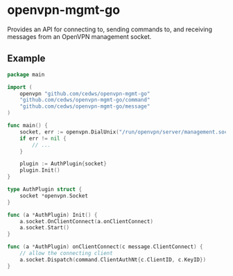 # openvpn-mgmt-go
Provides an API for connecting to, sending commands to, and receiving messages from an OpenVPN management socket.

## Example
```go
package main

import (
	openvpn "github.com/cedws/openvpn-mgmt-go"
	"github.com/cedws/openvpn-mgmt-go/command"
	"github.com/cedws/openvpn-mgmt-go/message"
)

func main() {
	socket, err := openvpn.DialUnix("/run/openvpn/server/management.sock")
	if err != nil {
		// ...
	}

	plugin := AuthPlugin{socket}
	plugin.Init()
}

type AuthPlugin struct {
	socket *openvpn.Socket
}

func (a *AuthPlugin) Init() {
	a.socket.OnClientConnect(a.onClientConnect)
	a.socket.Start()
}

func (a *AuthPlugin) onClientConnect(c message.ClientConnect) {
	// allow the connecting client
	a.socket.Dispatch(command.ClientAuthNt{c.ClientID, c.KeyID})
}
```
